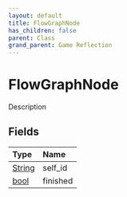 ```yaml
---
layout: default
title: FlowGraphNode
has_children: false
parent: Class
grand_parent: Game Reflection
---
```

# FlowGraphNode
Description 

## Fields

| Type | Name |
|:-------------|:--------------|
| [String](/docs/game-reflection/components/string) | self_id |
| [bool](/docs/game-reflection/components/bool) | finished |

